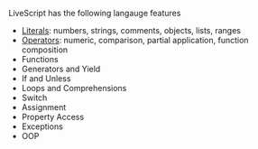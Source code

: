 LiveScript has the following langauge features

* [Literals](livescript-literals): numbers, strings, comments, objects, lists, ranges
* [Operators](livescript-ops): numeric, comparison, partial application, function composition
* Functions
* Generators and Yield
* If and Unless
* Loops and Comprehensions
* Switch
* Assignment
* Property Access
* Exceptions
* OOP